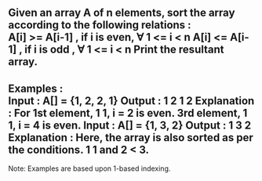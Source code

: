 Given an array A of n elements, sort the array according to the following relations :  
A[i] >= A[i-1]                          , if i is even,  ∀ 1 <= i < n
A[i] <= A[i-1]                          , if i is odd ,  ∀ 1 <= i < n
Print the resultant array.
---------------------------------------------------------------------------------------------------
Examples :  
Input : A[] = {1, 2, 2, 1}
Output :  1 2 1 2
Explanation : 
For 1st element, 1  1, i = 2 is even.
3rd element, 1  1, i = 4 is even.
Input : A[] = {1, 3, 2}
Output : 1 3 2
Explanation : 
Here, the array is also sorted as per the conditions. 
1  1 and 2 < 3.
---------------------------------------------------------------------------------------------------
Note: Examples are based upon 1-based indexing.